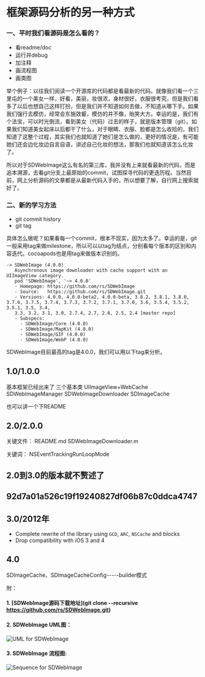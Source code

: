 # 框架源码分析的另一种方式


### 一、平时我们看源码是怎么看的？
    
   * 看readme/doc
   * 运行并debug
   * 加注释
   * 画流程图
   * 画类图
    
举个例子：以往我们阅读一个开源库的代码都是看最新的代码。就像我们看一个三里屯的一个美女一样，好看，美丽，妆很浓，身材很好，衣服很考究，但是我们看多了以后也想自己这样打扮，但是我们并不知道如何去做，不知道从哪下手。如果我们强行去模仿，经常会东施效颦，模仿的并不像，贻笑大方。幸运的是，我们有个法宝，可以时光倒流，看到美女（代码）过去的样子，就是版本管理（git）。如果我们知道美女起床以后都干了什么，对于眼睛、衣服、脸都是怎么收拾的，我们知道了这整个过程，其实我们也就知道了她们是怎么做的，更好的情况是，有可能她们还会边化妆边自言自语，讲述自己化妆的想法，那我们也就知道该怎么化妆了。

所以对于SDWebImage这么有名的第三库，我并没有上来就看最新的代码，而是追本溯源，去看git分支上最原始的commit，试图探寻代码的更迭历程。当然目前，网上分析源码的文章都是从最新代码入手的，所以想要了解，自行网上搜索就好了。
    
### 二、新的学习方法
   
   * 	git commit history
   * git tag

   
   具体怎么做呢？如果看每一个commit，根本不现实，因为太多了。幸运的是，git一般采用tag来做milestone，所以可以以tag为结点，分别看每个版本的区别和内容迭代。cocoapods也是用tag来做版本识别的。
```
-> SDWebImage (4.0.0)
   Asynchronous image downloader with cache support with an UIImageView category.
   pod 'SDWebImage', '~> 4.0.0'
   - Homepage: https://github.com/rs/SDWebImage
   - Source:   https://github.com/rs/SDWebImage.git
   - Versions: 4.0.0, 4.0.0-beta2, 4.0.0-beta, 3.8.2, 3.8.1, 3.8.0, 3.7.6, 3.7.5, 3.7.4, 3.7.3, 3.7.2, 3.7.1, 3.7.0, 3.6, 3.5.4, 3.5.2, 3.5.1, 3.5, 3.4,
   3.3, 3.2, 3.1, 3.0, 2.7.4, 2.7, 2.6, 2.5, 2.4 [master repo]
   - Subspecs:
     - SDWebImage/Core (4.0.0)
     - SDWebImage/MapKit (4.0.0)
     - SDWebImage/GIF (4.0.0)
     - SDWebImage/WebP (4.0.0)
```

SDWebImage目前最高的tag是4.0.0，我们可以用以下tag来分析。

## 1.0/1.0.0
基本框架已经出来了
三个基本类
UIImageView+WebCache
SDWebImageManager
SDWebImageDownloader
SDImageCache

也可以讲一个下README

## 2.0/2.0.0
关键文件：
README.md
SDWebImageDownloader.m

关键词：
NSEventTrackingRunLoopMode

## 2.0到3.0的版本就不赘述了


## 92d7a01a526c19f19240827df06b87c0ddca4747


## 3.0/2012年
- Complete rewrite of the library using `GCD`, `ARC`, `NSCache` and blocks
- Drop compatibility with iOS 3 and 4

## 4.0
SDImageCache、SDImageCacheConfig-----builder模式

附：

#### 1. [SDWebImage源码下载地址](git clone --recursive https://github.com/rs/SDWebImage.git)

#### 2. SDWebImage UML图：

![UML for SDWebImage](http://7xsbfz.com1.z0.glb.clouddn.com/4.0.0-SDWebImageClassDiagram.png)

#### 3. SDWebImage 流程图:
![Sequence for SDWebImage](http://7xsbfz.com1.z0.glb.clouddn.com/4.0.0-SDWebImageSequenceDiagram.png)
 
 


